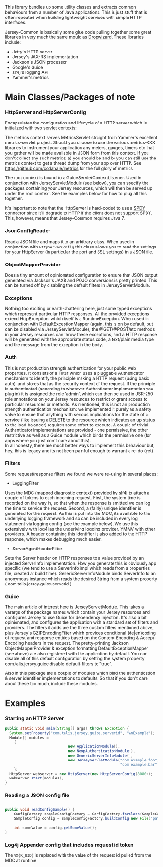 This library bundles up some utility classes and extracts common behaviours
from a number of Java applications. This is just stuff that is often repeated when building
lightweight services with simple HTTP interfaces.

Jersey-Common is basically some glue code pulling together some great libraries in 
very much the same mould as [Dropwizard](https://github.com/codahale/dropwizard). 
These libraries include:

* Jetty's HTTP server
* Jersey's JAX-RS implementation  
* Jackson's JSON processor
* Google's Guice
* slf4j's logging API
* Yammer's metrics

Main Classes/Packages of note
=============================

### HttpServer and HttpServerConfig

Encapsulates the configuration and lifecycle of a HTTP server which is
initialized with two servlet contexts:

The metrics context serves MetricsServlet straight from Yammer's excellent
metrics-servlet project. Should you choose to use the various metrics-XXX 
libraries to instrument your application any meters, gauges, timers etc that 
you gather will be made available in JSON form from this context. If you
don't collect any such metrics: a) you should be and b) you can still use 
the metrics context to get a thread dump from your app over HTTP. 
See https://github.com/codahale/metrics for the full glory of metrics

The root context is bound to a GuiceServletContextListener. Used in conjunction 
with JerseyServletModule (see below), you can specify the packages containing
your Jersey resources, which will then be served up under the root context.
See the examples below for how to plug all this together.

It's important to note that the HttpServer is hard-coded to use a [SPDY](http://www.chromium.org/spdy/spdy-whitepaper) 
connector since it'll degrade to HTTP if the client does not support SPDY. This, however, means that
Jersey-Common requires Java 7.

### JsonConfigReader

Read a JSON file and maps it to an arbitrary class. When used in conjunction with `HttpServerConfig`
this class allows you to read the settings for your HttpServer (in particular the port and SSL settings)
in a JSON file.

<!--- This could be extended to watch for changes to the config file and restart the server. 
We could also allow an admin interface to change these values and then persist them to disk --->

### ObjectMapperProvider

Does a tiny amount of opinionated configuration to ensure that JSON output 
generated via Jackson's JAXB and POJO conversions is pretty printed. This can
be turned off by disabling the default filters in JerseyServletModule.

### Exceptions

Nothing too exciting or earth-shattering here, just some typed exceptions which
represent particular HTTP responses. All the provided exceptions extend HttpException, which itself
is a RuntimeException. When used in conjunction with DefaultExceptionMapper 
(again, this is on by default, but can be disabled via JerseyServletModule), 
the @GET/@POST/etc methods in your Jersey resources can throw these exceptions,
and a HTTP response will be generated with the appropriate status code, a 
text/plain media type and the message from the exception in the body.     
 
### Auth

This is not production strength authentication for your public web properties.
It consists of a Filter which uses a pluggable Authenicator mechanism to 
identify the principle making a HTTP request (using basic auth), and stores that
as the security context of the request. If the principle is authenticated 
(according to whatever Authenticator implementation you plug in) it is assigned
the role 'admin', which can then be used in JSR-250 role annotations on your 
Jersey resources to restrict or grant access to particular resources or methods. 
As mentioned, this is not an production strength authentication mechanism: we 
implemented it purely as a safety valve to ensure that anything with serious 
implications for the state of a service (like issuing a DELETE to the resource 
which indicates an up status to the load balancer) requires some effort to execute.
A couple of trivial Authenticator implementations are provided - one permissive, 
the other restrictive as well as a Guice module which binds the permissive one
(for apps where you just don't care about this).  
In all honesty, there are much better ways to implement this behaviour but, 
hey, this is legacy and its not been painful enough to warrant a re-do (yet)

### Filters

Some request/response filters we found we were re-using in several places:

* LoggingFilter 

Uses the MDC (mapped diagnostic context) provided by slf4j to attach
a couple of tokens to each incoming request. First, the system time is recorded on 
the way in, so that when the response is emitted we can log the time to service the
request. Second, a (fairly) unique identifier is generated for the request. As this 
is put into the MDC, its available to the underlying logging framework and so can be 
included in every log statement via logging config (see the example below).
We use this extensively with log4j as the underlying logging provider, YMMV with
other providers. A header containing this identifier is also added to the HTTP 
response, which makes debugging much easier.
   
* ServerAgentHeaderFilter
 
Sets the Server header on HTTP responses to a value provided by an injected 
ServerInfo implementation. How you generate this is obviously app specific (we tend
to use a ServerInfo impl which reads from a properties file, created at build time).
GenericServerInfoModule binds ServerInfo to an anonymous instance which reads the 
desired String from a system property ( com.talis.jersey.guice.serverid )
 
### Guice

The main article of interest here is JerseyServletModule. This takes a varargs of
the package names which contain your Jersey resources and configures Jersey to 
use Guice for dependency injection. It's also a bit opinionated, and configures
the application with a standard set of filters and providers. The filters it adds
are the three custom filters mentioned above, plus Jersey's GZIPEncodingFilter which
provides conditional (de|en)coding of request and response entities based on the 
Content-Encoding & Accept-Encoding headers in the request. The pretty-printing
Jackson ObjectMapperProvider & exception formatting DefaultExceptionMapper (see above)
are also registered with the application by default. 
You can disable all of this default configuration by setting the system property
com.talis.jersey.guice.disable-default-filters to "true".
     
Also in this package are a couple of modules which bind the authentication & server
identifier implementations to defaults. So that if you don't care about these too
much, include these modules.
    
Examples
========

### Starting an HTTP Server

```java
public static void main(String[] args) throws Exception {
  System.setProperty("com.talis.jersey.guice.serverid", "AnExample");
  Module[] modules =
  	{
                             new ApplicationModule(),                     // contains app specific bindings
                             new NoopAuthenticationModule(),              // we don't need no stinking authentication
                             new GenericServerInfoModule(),               // to set the Server response header 
                             new JerseyServletModule("com.example.foo",   // packages containing  
                                                     "com.example.bar")); // your JAX-RS resources
	};
  HttpServer webserver = new HttpServer(new HttpServerConfig(8080));
  webserver.start(modules);    
}
```

### Reading a JSON config file

```java

public void readConfigSample() {
	ConfigFactory sampleConfigFactory = ConfigFactory.forClass(SampleConfig.class);
	SampleConfig config = sampleConfigFactory.buildConfig(new File("path/to/file"));
	
	int someValue = config.getSomeValue();
}

```

### Log4j Appender config that includes request id token

<appender name="stdout" class="org.apache.log4j.ConsoleAppender"> 
  <layout class="org.apache.log4j.PatternLayout"> 
    <param name="ConversionPattern" value="%d{ISO8601} -%5p %-25c{1} :%t: %X{R_UID}|%m%n"/>
  </layout>
</appender>

The ```%X{R_UID}``` is replaced with the value of the request id pulled from the MDC at runtime


